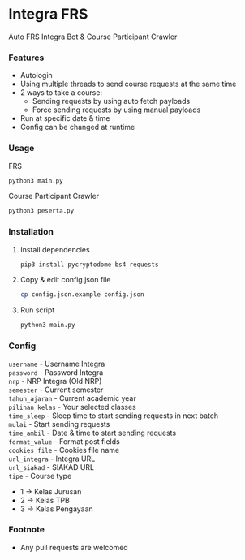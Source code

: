 # Integra FRS
Auto FRS Integra Bot & Course Participant Crawler

### Features
- Autologin
- Using multiple threads to send course requests at the same time
- 2 ways to take a course:
    - Sending requests by using auto fetch payloads
    - Force sending requests by using manual payloads
- Run at specific date & time
- Config can be changed at runtime

### Usage
FRS
```bash
python3 main.py
```

Course Participant Crawler
```bash
python3 peserta.py
```

### Installation

1. Install dependencies
    ```bash
    pip3 install pycryptodome bs4 requests
    ``` 
2. Copy & edit config.json file
    ```bash
    cp config.json.example config.json
    ```
3. Run script
    ```bash
    python3 main.py
    ```
    
### Config
`username` - Username Integra  
`password` - Password Integra  
`nrp` - NRP Integra (Old NRP)  
`semester` - Current semester  
`tahun_ajaran` - Current academic year  
`pilihan_kelas` - Your selected classes  
`time_sleep` - Sleep time to start sending requests in next batch  
`mulai` - Start sending requests  
`time_ambil` - Date & time to start sending requests  
`format_value` - Format post fields  
`cookies_file` - Cookies file name  
`url_integra` - Integra URL  
`url_siakad` - SIAKAD URL  
`tipe` - Course type  
- 1 -> Kelas Jurusan
- 2 -> Kelas TPB
- 3 -> Kelas Pengayaan


### Footnote
- Any pull requests are welcomed
